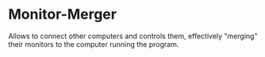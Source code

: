 # Monitor-Merger
Allows to connect other computers and controls them, effectively "merging" their monitors to the computer running the program.
